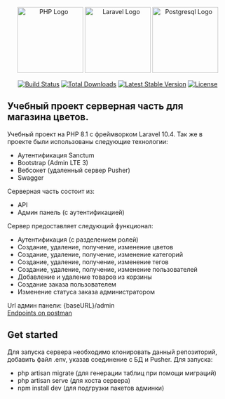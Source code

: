 <p align="center">
    <a href="https://laravel.com" target="_blank"><img src="https://upload.wikimedia.org/wikipedia/commons/thumb/2/27/PHP-logo.svg/2560px-PHP-logo.svg.png" height="150" alt="PHP Logo"></a>
    <a href="https://laravel.com" target="_blank"><img src="https://raw.githubusercontent.com/laravel/art/master/logo-lockup/5%20SVG/2%20CMYK/1%20Full%20Color/laravel-logolockup-cmyk-red.svg" height="150" alt="Laravel Logo"></a>
    <a href="https://www.postgresql.org" target="_blank"><img src="https://upload.wikimedia.org/wikipedia/commons/thumb/2/29/Postgresql_elephant.svg/993px-Postgresql_elephant.svg.png" height="150" alt="Postgresql Logo"></a>
</p>

<p align="center">
<a href="https://github.com/laravel/framework/actions"><img src="https://github.com/laravel/framework/workflows/tests/badge.svg" alt="Build Status"></a>
<a href="https://packagist.org/packages/laravel/framework"><img src="https://img.shields.io/packagist/dt/laravel/framework" alt="Total Downloads"></a>
<a href="https://packagist.org/packages/laravel/framework"><img src="https://img.shields.io/packagist/v/laravel/framework" alt="Latest Stable Version"></a>
<a href="https://packagist.org/packages/laravel/framework"><img src="https://img.shields.io/packagist/l/laravel/framework" alt="License"></a>
</p>

## Учебный проект серверная часть для магазина цветов.
Учебный проект на PHP 8.1 с фреймворком Laravel 10.4. Так же в проекте были использованы следующие технологии:
<ul>
    <li>Аутентификация Sanctum</li>
    <li>Bootstrap (Admin LTE 3)</li>
    <li>Вебсокет (удаленный сервер Pusher)</li>
    <li>Swagger</li>
</ul>

Серверная часть состоит из:
<ul>
    <li>API</li>    
    <li>Админ панель (с аутентификацией)</li>
</ul>

Сервер предоставляет следующий функционал:
<ul>
    <li>Аутентификация (с разделением ролей)</li>
    <li>Создание, удаление, получение, изменение цветов</li>
    <li>Создание, удаление, получение, изменение категорий</li>
    <li>Создание, удаление, получение, изменение тегов</li>
    <li>Создание, удаление, получение, изменение пользователей</li>
    <li>Добавление и удаление товаров из корзины</li>
    <li>Создание заказа пользователем</li>
    <li>Изменение статуса заказа администратором</li>
</ul>
Url админ панели: {baseURL}/admin <br>
<a href="https://app.getpostman.com/join-team?invite_code=992cb323c9cc56aa8281c25c05982dc2&target_code=3bfb829a11d1a0b43dc7b823660b0b77">Endpoints on postman</a>

## Get started
Для запуска сервера необходимо клонировать данный репозиторий, добавить файл .env, указав соединение с БД и Pusher. Для запуска:
<ul>
    <li>php artisan migrate (для генерации таблиц при помощи миграций)</li>
    <li>php artisan serve (для хоста сервера)</li>
    <li>npm install dev (для подгрузки пакетов админки)</li>
</ul>
